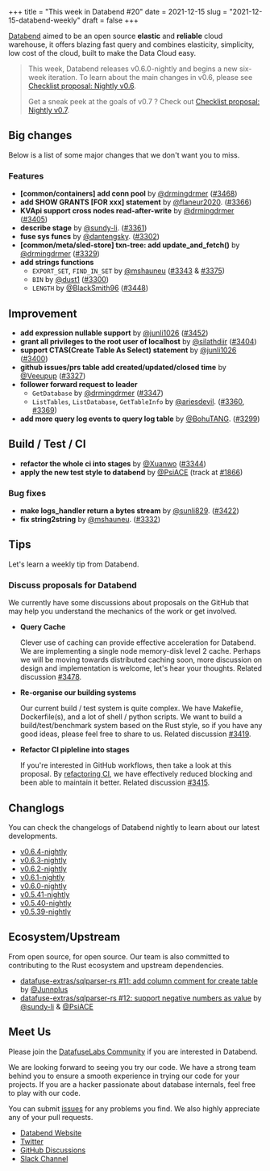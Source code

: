 +++
title = "This week in Databend #20"
date = 2021-12-15
slug = "2021-12-15-databend-weekly"
draft = false
+++

[Databend](https://github.com/datafuselabs/databend) aimed to be an open source **elastic** and **reliable** cloud warehouse, it offers blazing fast query and combines elasticity, simplicity, low cost of the cloud, built to make the Data Cloud easy.

> This week, Databend releases v0.6.0-nightly and begins a new six-week iteration.
> To learn about the main changes in v0.6, please see [Checklist proposal: Nightly v0.6](https://github.com/datafuselabs/databend/issues/2525).
>
> Get a sneak peek at the goals of v0.7 ? Check out [Checklist proposal: Nightly v0.7](https://github.com/datafuselabs/databend/issues/3428).

## Big changes

Below is a list of some major changes that we don't want you to miss.

### Features

- **[common/containers] add conn pool** by [@drmingdrmer](https://github.com/drmingdrmer) ([#3468](https://github.com/datafuselabs/databend/pull/3468))
- **add SHOW GRANTS [FOR xxx] statement** by [@flaneur2020](https://github.com/flaneur2020). ([#3366](https://github.com/datafuselabs/databend/pull/3366))
- **KVApi support cross nodes read-after-write** by [@drmingdrmer](https://github.com/drmingdrmer) ([#3405](https://github.com/datafuselabs/databend/pull/3405))
- **describe stage** by [@sundy-li](https://github.com/sundy-li/). ([#3361](https://github.com/datafuselabs/databend/pull/3361))
- **fuse sys funcs** by [@dantengsky](https://github.com/dantengsky). ([#3302](https://github.com/datafuselabs/databend/pull/3302))
- **[common/meta/sled-store] txn-tree: add update_and_fetch()** by [@drmingdrmer](https://github.com/drmingdrmer) ([#3329](https://github.com/datafuselabs/databend/pull/3329))
- **add strings functions**
  - `EXPORT_SET`, `FIND_IN_SET` by [@mshauneu](https://github.com/mshauneu) ([#3343](https://github.com/datafuselabs/databend/pull/3343) & [#3375](https://github.com/datafuselabs/databend/pull/3375))
  - `BIN` by [@dust1](https://github.com/dust1) ([#3300](https://github.com/datafuselabs/databend/pull/3300))
  - `LENGTH` by [@BlackSmith96](https://github.com/BlackSmith96) ([#3448](https://github.com/datafuselabs/databend/pull/3448))

## Improvement

- **add expression nullable support** by [@junli1026](https://github.com/junli1026) ([#3452](https://github.com/datafuselabs/databend/pull/3452))
- **grant all privileges to the root user of localhost** by [@silathdiir](https://github.com/silathdiir) ([#3404](https://github.com/datafuselabs/databend/pull/3404))
- **support CTAS(Create Table As Select) statement** by [@junli1026](https://github.com/junli1026) ([#3400](https://github.com/datafuselabs/databend/pull/3400))
- **github issues/prs table add created/updated/closed time** by [@Veeupup](https://github.com/Veeupup) ([#3327](https://github.com/datafuselabs/databend/pull/3327))
- **follower forward request to leader**
  - `GetDatabase` by [@drmingdrmer](https://github.com/drmingdrmer) ([#3347](https://github.com/datafuselabs/databend/pull/3347))
  - `ListTables`, `ListDatabase`, `GetTableInfo` by [@ariesdevil](https://github.com/ariesdevil). ([#3360](https://github.com/datafuselabs/databend/pull/3360), [#3369](https://github.com/datafuselabs/databend/pull/3369))
- **add more query log events to query log table** by [@BohuTANG](https://github.com/BohuTANG). ([#3299](https://github.com/datafuselabs/databend/pull/3299))

## Build / Test / CI

- **refactor the whole ci into stages** by [@Xuanwo](https://github.com/Xuanwo) ([#3344](https://github.com/datafuselabs/databend/issues/3344))
- **apply the new test style to databend** by [@PsiACE](https://github.com/PsiACE) (track at [#1866](https://github.com/datafuselabs/databend/issues/1866))

### Bug fixes

- **make logs_handler return a bytes stream** by [@sunli829](https://github.com/sunli829). ([#3422](https://github.com/datafuselabs/databend/pull/3422))
- **fix string2string** by [@mshauneu](https://github.com/mshauneu). ([#3332](https://github.com/datafuselabs/databend/pull/3332))

## Tips

Let's learn a weekly tip from Databend.

### Discuss proposals for Databend

We currently have some discussions about proposals on the GitHub that may help you understand the mechanics of the work or get involved.

- **Query Cache**

  Clever use of caching can provide effective acceleration for Databend. We are implementing a single node memory-disk level 2 cache. Perhaps we will be moving towards distributed caching soon, more discussion on design and implementation is welcome, let's hear your thoughts. Related discussion [#3478](https://github.com/datafuselabs/databend/discussions/3478).

- **Re-organise our building systems**

  Our current build / test system is quite complex. We have Makeflie, Dockerfile(s), and a lot of shell / python scripts. We want to build a build/test/benchmark system based on the Rust style, so if you have any good ideas, please feel free to share to us. Related discussion [#3419](https://github.com/datafuselabs/databend/discussions/3419).

- **Refactor CI pipleline into stages**

  If you're interested in GitHub workflows, then take a look at this proposal. By [refactoring CI](https://github.com/datafuselabs/databend/issues/3344), we have effectively reduced blocking and been able to maintain it better. Related discussion [#3415](https://github.com/datafuselabs/databend/discussions/3415).

## Changlogs

You can check the changelogs of Databend nightly to learn about our latest developments.

- [v0.6.4-nightly](https://github.com/datafuselabs/databend/releases/tag/v0.6.4-nightly)
- [v0.6.3-nightly](https://github.com/datafuselabs/databend/releases/tag/v0.6.3-nightly)
- [v0.6.2-nightly](https://github.com/datafuselabs/databend/releases/tag/v0.6.2-nightly)
- [v0.6.1-nightly](https://github.com/datafuselabs/databend/releases/tag/v0.6.1-nightly)
- [v0.6.0-nightly](https://github.com/datafuselabs/databend/releases/tag/v0.6.0-nightly)
- [v0.5.41-nightly](https://github.com/datafuselabs/databend/releases/tag/v0.5.41-nightly)
- [v0.5.40-nightly](https://github.com/datafuselabs/databend/releases/tag/v0.5.40-nightly)
- [v0.5.39-nightly](https://github.com/datafuselabs/databend/releases/tag/v0.5.39-nightly)

## Ecosystem/Upstream

From open source, for open source. Our team is also committed to contributing to the Rust ecosystem and upstream dependencies.

- [datafuse-extras/sqlparser-rs #11: add column comment for create table](https://github.com/datafuse-extras/sqlparser-rs/pull/11) by [@Junnplus](https://github.com/Junnplus/)
- [datafuse-extras/sqlparser-rs #12: support negative numbers as value](https://github.com/datafuse-extras/sqlparser-rs/pull/12) by [@sundy-li](https://github.com/sundy-li/) & [@PsiACE](https://github.com/PsiACE/)

## Meet Us

Please join the [DatafuseLabs Community](https://github.com/datafuselabs/) if you are interested in Databend.

We are looking forward to seeing you try our code. We have a strong team behind you to ensure a smooth experience in trying our code for your projects.
If you are a hacker passionate about database internals, feel free to play with our code.

You can submit [issues](https://github.com/datafuselabs/databend/issues) for any problems you find. We also highly appreciate any of your pull requests.

- [Databend Website](https://databend.rs)
- [Twitter](https://twitter.com/Datafuse_Labs)
- [GitHub Discussions](https://github.com/datafuselabs/databend/discussions)
- [Slack Channel](https://datafusecloud.slack.com/join/shared_invite/zt-nojrc9up-50IRla1Y1h56rqwCTkkDJA)
